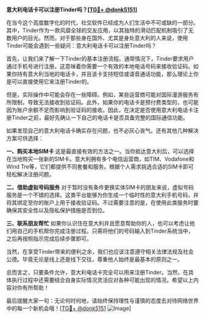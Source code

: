 **意大利电话卡可以注册Tinder吗？[[TG💪+ @donk5151](https://t.me/s/donk5151)]**

在当今这个高度数字化的时代，社交软件已经成为人们生活中不可或缺的一部分。其中，Tinder作为一款风靡全球的交友应用，以其独特的滑动匹配机制吸引了无数用户的目光。然而，对于那些身在国外、尤其是身处意大利的人来说，使用Tinder可能会遇到一些疑问：意大利电话卡可以注册Tinder吗？

首先，让我们来了解一下Tinder的基本注册流程。通常情况下，Tinder要求用户通过手机号进行注册。这意味着你需要一个有效的本地电话号码来接收验证码。如果你持有意大利当地的电话卡，并且该卡支持短信或语音通话功能，那么理论上你是可以直接使用它来注册Tinder的。

但是，实际操作中可能会存在一些障碍。例如，某些运营商可能对国际漫游服务有所限制，导致无法接收到验证码。此外，如果你的电话卡是预付费类型的，也可能因为账户余额不足而影响到验证码的接收。因此，在决定是否使用意大利电话卡注册Tinder之前，最好先确认一下自己的电话卡是否具备完整的国际通信功能。

如果发现自己的意大利电话卡确实存在问题，也不必灰心丧气。还有其他几种解决方案可供选择：

**一、购买本地SIM卡**
这是最直接有效的方法之一。当你抵达意大利后，可以选择在当地购买一张新的SIM卡。意大利拥有多个电信运营商，如TIM、Vodafone和Wind Tre等，它们都提供不同套餐和服务。根据个人需求挑选合适的SIM卡即可轻松解决注册问题。

**二、借助虚拟号码服务**
对于暂时没有条件更换实体SIM卡的朋友来说，虚拟号码服务是一个不错的选择。这类平台能够为你生成一个临时性的意大利手机号码，并将其绑定至你的账户上用于接收验证码。不过需要注意的是，在使用此类服务时要确保其安全性以及隐私保护措施是否到位。

**三、联系朋友帮忙**
如果你认识住在意大利并且愿意帮助你的人，也可以考虑让他们用自己的手机帮你完成注册过程。只需将他们的号码输入到Tinder系统当中，之后再按照指示完成后续步骤即可。

当然，在享受Tinder带来的便利之余，我们也应该注意遵守相关法律法规及社会公德。毕竟无论是线上还是线下交往，尊重他人始终是最基本的原则之一。

总而言之，只要条件允许，意大利电话卡完全可以用来注册Tinder。当然，在具体执行过程中还需要结合自身实际情况灵活应对各种可能出现的情况。希望以上内容对你有所帮助！

最后提醒大家一句：无论何时何地，请始终保持理性与谨慎的态度去对待网络世界中的每一个新机会哦！[[TG💪+ @donk5151](https://t.me/s/donk5151) ![Image](https://i.postimg.cc/rwNCRYN7/Snipaste-2025-04-30-17-27-05.png)]